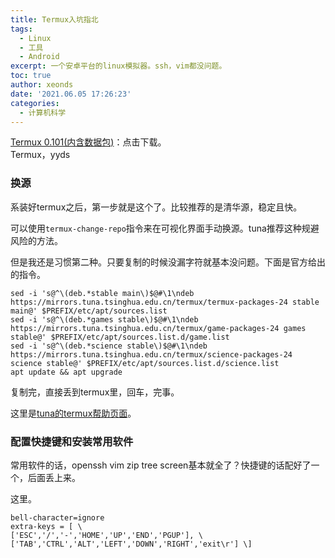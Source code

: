 ```yaml
---
title: Termux入坑指北
tags:
  - Linux
  - 工具
  - Android
excerpt: 一个安卓平台的linux模拟器。ssh，vim都没问题。
toc: true
author: xeonds
date: '2021.06.05 17:26:23'
categories:
  - 计算机科学
---
```


[Termux 0.101(内含数据包)](https://dreamweb.lanzoui.com/iFuq7jbi8ef)：点击下载。  
Termux，yyds

### 换源

系装好termux之后，第一步就是这个了。比较推荐的是清华源，稳定且快。  

可以使用`termux-change-repo`指令来在可视化界面手动换源。tuna推荐这种规避风险的方法。  

但是我还是习惯第二种。只要复制的时候没漏字符就基本没问题。下面是官方给出的指令。

```
sed -i 's@^\(deb.*stable main\)$@#\1\ndeb https://mirrors.tuna.tsinghua.edu.cn/termux/termux-packages-24 stable main@' $PREFIX/etc/apt/sources.list
sed -i 's@^\(deb.*games stable\)$@#\1\ndeb https://mirrors.tuna.tsinghua.edu.cn/termux/game-packages-24 games stable@' $PREFIX/etc/apt/sources.list.d/game.list
sed -i 's@^\(deb.*science stable\)$@#\1\ndeb https://mirrors.tuna.tsinghua.edu.cn/termux/science-packages-24 science stable@' $PREFIX/etc/apt/sources.list.d/science.list
apt update && apt upgrade
```

复制完，直接丢到termux里，回车，完事。

这里是[tuna的termux帮助页面](https://mirrors.tuna.tsinghua.edu.cn/help/termux/)。

### 配置快捷键和安装常用软件

常用软件的话，openssh vim zip tree screen基本就全了？快捷键的话配好了一个，后面丢上来。

这里。

```
bell-character=ignore  
extra-keys = [ \
['ESC','/','-','HOME','UP','END','PGUP'], \
['TAB','CTRL','ALT','LEFT','DOWN','RIGHT','exit\r'] \]
```
